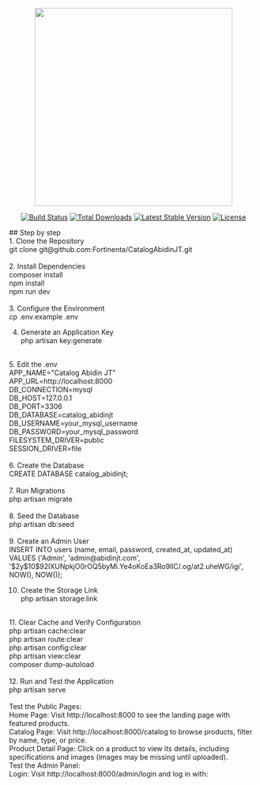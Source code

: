 <p align="center"><a href="https://laravel.com" target="_blank"><img src="https://raw.githubusercontent.com/laravel/art/master/logo-lockup/5%20SVG/2%20CMYK/1%20Full%20Color/laravel-logolockup-cmyk-red.svg" width="400"></a></p>

<p align="center">
<a href="https://travis-ci.org/laravel/framework"><img src="https://travis-ci.org/laravel/framework.svg" alt="Build Status"></a>
<a href="https://packagist.org/packages/laravel/framework"><img src="https://img.shields.io/packagist/dt/laravel/framework" alt="Total Downloads"></a>
<a href="https://packagist.org/packages/laravel/framework"><img src="https://img.shields.io/packagist/v/laravel/framework" alt="Latest Stable Version"></a>
<a href="https://packagist.org/packages/laravel/framework"><img src="https://img.shields.io/packagist/l/laravel/framework" alt="License"></a>
</p>

<p align="justify">
## Step by step
    <br>
1. Clone the Repository <br>
   git clone git@github.com:Fortinenta/CatalogAbidinJT.git <br>
<br>
2. Install Dependencies <br>
   composer install <br>
   npm install <br>
   npm run dev <br>
<br>
3. Configure the Environment <br>
   cp .env.example .env <br>

4. Generate an Application Key <br>
   php artisan key:generate <br>
<br>
5. Edit the .env <br>
   APP_NAME="Catalog Abidin JT" <br>
   APP_URL=http://localhost:8000 <br>
   DB_CONNECTION=mysql <br>
   DB_HOST=127.0.0.1 <br>
   DB_PORT=3306 <br>
   DB_DATABASE=catalog_abidinjt <br>
   DB_USERNAME=your_mysql_username <br>
   DB_PASSWORD=your_mysql_password <br>
   FILESYSTEM_DRIVER=public <br>
   SESSION_DRIVER=file <br>
<br>
6. Create the Database <br>
   CREATE DATABASE catalog_abidinjt; <br>
<br>
7. Run Migrations <br>
   php artisan migrate <br>
<br>
8. Seed the Database <br>
   php artisan db:seed <br>
<br>
9. Create an Admin User <br>
    INSERT INTO users (name, email, password, created_at, updated_at) <br>
        VALUES ('Admin', 'admin@abidinjt.com', '$2y$10$92IXUNpkjO0rOQ5byMi.Ye4oKoEa3Ro9llC/.og/at2.uheWG/igi', NOW(), NOW()); <br>

10. Create the Storage Link <br>
    php artisan storage:link <br>
<br>
11. Clear Cache and Verify Configuration <br>
    php artisan cache:clear <br>
    php artisan route:clear <br>
    php artisan config:clear <br>
    php artisan view:clear <br>
    composer dump-autoload <br>
<br>
12. Run and Test the Application <br>
    php artisan serve <br>
<br>
    Test the Public Pages: <br>
        Home Page: Visit http://localhost:8000 to see the landing page with featured products. <br>
        Catalog Page: Visit http://localhost:8000/catalog to browse products, filter by name, type, or price. <br>
        Product Detail Page: Click on a product to view its details, including specifications and images (images may be missing until uploaded). <br>
    Test the Admin Panel: <br>
        Login: Visit http://localhost:8000/admin/login and log in with: <br>
        
</p>
